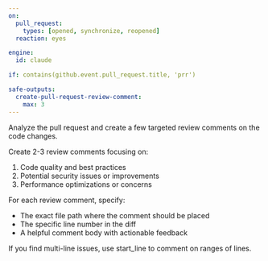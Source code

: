 ```yaml
---
on:
  pull_request:
    types: [opened, synchronize, reopened]
  reaction: eyes

engine: 
  id: claude

if: contains(github.event.pull_request.title, 'prr')

safe-outputs:
  create-pull-request-review-comment:
    max: 3
---
```


Analyze the pull request and create a few targeted review comments on the code changes. 

Create 2-3 review comments focusing on:
1. Code quality and best practices
2. Potential security issues or improvements  
3. Performance optimizations or concerns

For each review comment, specify:
- The exact file path where the comment should be placed
- The specific line number in the diff
- A helpful comment body with actionable feedback

If you find multi-line issues, use start_line to comment on ranges of lines.
